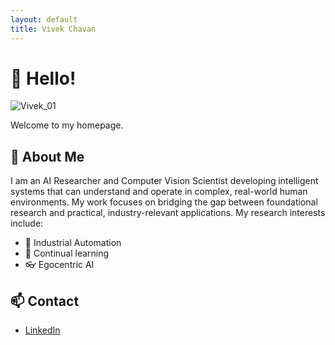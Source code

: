 ```yaml
---
layout: default
title: Vivek Chavan
---
```


# 👋 Hello!

![Vivek_01](https://github.com/user-attachments/assets/d8eb95a2-95c3-49cf-b5c4-9d5dca49fc22)


Welcome to my homepage.

## 🔬 About Me

I am an AI Researcher and Computer Vision Scientist developing intelligent systems that can understand and operate in complex, real-world human environments. My work focuses on bridging the gap between foundational research and practical, industry-relevant applications.
My research interests include:
- 🤖 Industrial Automation
- 🧠 Continual learning
- 👓 Egocentric AI




## 📫 Contact

- [LinkedIn](https://www.linkedin.com/in/vivek9chavan/)

